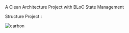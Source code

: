 A Clean Architecture Project with BLoC State Management

Structure Project :

![carbon](https://github.com/bagussubagja/bloc-clean-architecture/assets/74639319/3c4901d6-c792-47b1-8753-6b46213068dd)
